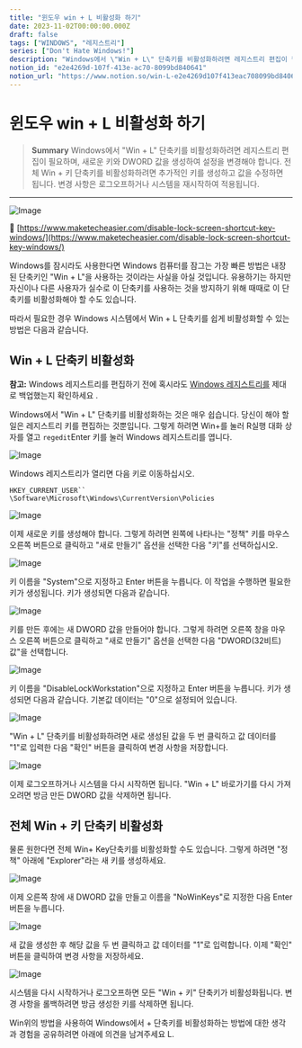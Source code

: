 ```yaml
---
title: "윈도우 win + L 비활성화 하기"
date: 2023-11-02T00:00:00.000Z
draft: false
tags: ["WINDOWS", "레지스트리"]
series: ["Don't Hate Windows!"]
description: "Windows에서 \"Win + L\" 단축키를 비활성화하려면 레지스트리 편집이 필요하며, 새로운 키와 DWORD 값을 생성하여 설정을 변경해야 합니다. 전체 Win + 키 단축키를 비활성화하려면 추가적인 키를 생성하고 값을 수정하면 됩니다. 변경 사항은 로그오프하거나 시스템을 재시작하여 적용됩니다."
notion_id: "e2e4269d-107f-413e-ac70-8099bd840641"
notion_url: "https://www.notion.so/win-L-e2e4269d107f413eac708099bd840641"
---
```


# 윈도우 win + L 비활성화 하기

> **Summary**
> Windows에서 "Win + L" 단축키를 비활성화하려면 레지스트리 편집이 필요하며, 새로운 키와 DWORD 값을 생성하여 설정을 변경해야 합니다. 전체 Win + 키 단축키를 비활성화하려면 추가적인 키를 생성하고 값을 수정하면 됩니다. 변경 사항은 로그오프하거나 시스템을 재시작하여 적용됩니다.

---

![Image](https://prod-files-secure.s3.us-west-2.amazonaws.com/09ccd4d5-876c-4bba-bbdf-cc77a0a11257/11cd1f3c-70bb-4ab7-9e2c-2f1936e43f10/Untitled.png?X-Amz-Algorithm=AWS4-HMAC-SHA256&X-Amz-Content-Sha256=UNSIGNED-PAYLOAD&X-Amz-Credential=ASIAZI2LB466ZVM77PGN%2F20250724%2Fus-west-2%2Fs3%2Faws4_request&X-Amz-Date=20250724T081026Z&X-Amz-Expires=3600&X-Amz-Security-Token=IQoJb3JpZ2luX2VjEAAaCXVzLXdlc3QtMiJIMEYCIQCat3n6xTbkFWB4E7MlFQBoL28TO4ttXtCbCOm98OzBsQIhAN6C27Y7AxmAUqHOTsx17EHBbj3HbDNazSJSlt8H0cl0Kv8DCCkQABoMNjM3NDIzMTgzODA1IgzoQCxRBIqUh%2BRRmgkq3ANEM%2BNsW%2BeJT7jMp7zh30NyZk%2BaGd42weVg6bY%2FGpv%2F9TeI4j0%2F%2FOs0iKdWGrZ6RpmBiyKa2uClhl4Z%2FMJ4pwlRfzL%2FbcagEAO0Vv0F8yigbMOQGJyNNjpC89o2CCHsDR9e11Oq7QFakDSmG3YMPHRzhfhC8N%2BNkD4ScdPgRWdbYr%2F4dTZQEssOSp0%2FZqYjLUCjuAwOnigLdeniN0cc1wvPmODHwLmCoz9uTrQsby0boCQ1Fc5EvFaVumYlIx%2BbHZYBctlVfjWk0tf4qc9yKncG6suffHfYIDVrJHeWL4NigGvKbSIEq2vep0%2BUuifQCXmwUo1nCCCd5yctzkTC5ETQv3XkU%2BKP%2F%2FyUrp85uouMFe3XyTcu4hQ4iwFZRupuSrKfsUTIMWu3WzE13kgVxXd9nu06PA6AE4fyCrIxXUHxQiyEfuPmNY35FMwI7ZFYHivW6vSElSfzoeT%2F8wk1xudVUqzBweLMEudC%2F2SXAUkJUcG5rkYzB7nRqZvaAd4qqsMPyoFfSl7H4zCy5YgvpVi8iyyvAcrwgp0z5vN32UkAutWBEe3Y28lsQu5jUD63mv5TvGZLWOI0LN1ESwCSqnFogTXUFPmjXki8rF1tHGEdvw%2F%2Fq%2FfjZVOfW1uOHjDKz4fEBjqkARacW97DBq4OS9QbDvNoteIG%2FrUnEhNdZc%2B5u2E48w84vaVQxBjtAgUfhy7fH6BicBV66zreZnbo7gwhm%2FulE%2Faz68w%2FZEfI4H6dGc3IAF0cYoSYiuQ4Npg3ilPCBFM0JU3VeBPfhChKKJZxSwkW%2B%2FSckt0oP%2BUIz98JF3YpSjMa7SWSrFEsSGrM1OfoLmTzwUNwj0DRx%2F9k%2BFMOJLPA%2ByL%2Boa0W&X-Amz-Signature=23760239d5be43c54869e9c57fe93707617447548730b4990f10997ac234b442&X-Amz-SignedHeaders=host&x-amz-checksum-mode=ENABLED&x-id=GetObject)

🔗 [https://www.maketecheasier.com/disable-lock-screen-shortcut-key-windows/](https://www.maketecheasier.com/disable-lock-screen-shortcut-key-windows/)

Windows를 잠시라도 사용한다면 Windows 컴퓨터를 잠그는 가장 빠른 방법은 내장된 단축키인 "Win + L"을 사용하는 것이라는 사실을 아실 것입니다. 유용하기는 하지만 자신이나 다른 사용자가 실수로 이 단축키를 사용하는 것을 방지하기 위해 때때로 이 단축키를 비활성화해야 할 수도 있습니다.

따라서 필요한 경우 Windows 시스템에서 Win + L 단축키를 쉽게 비활성화할 수 있는 방법은 다음과 같습니다.

## **Win + L 단축키 비활성화**

**참고:** Windows 레지스트리를 편집하기 전에 혹시라도 [Windows 레지스트리를](https://www.maketecheasier.com/backup-restore-windows-registry/) 제대로 백업했는지 확인하세요 .

Windows에서 "Win + L" 단축키를 비활성화하는 것은 매우 쉽습니다. 당신이 해야 할 일은 레지스트리 키를 편집하는 것뿐입니다. 그렇게 하려면 Win+를 눌러 R실행 대화 상자를 열고 `regedit`Enter 키를 눌러 Windows 레지스트리를 엽니다.

![Image](https://www.maketecheasier.com/assets/uploads/2015/06/disable-win-l-shortcut-run-dialog-box.jpg)

Windows 레지스트리가 열리면 다음 키로 이동하십시오.

`HKEY_CURRENT_USER`` \Software\Microsoft\Windows\CurrentVersion\Policies`

![Image](https://www.maketecheasier.com/assets/uploads/2015/06/disable-win-l-shortcut-policies-key.jpg)

이제 새로운 키를 생성해야 합니다. 그렇게 하려면 왼쪽에 나타나는 "정책" 키를 마우스 오른쪽 버튼으로 클릭하고 "새로 만들기" 옵션을 선택한 다음 "키"를 선택하십시오.

![Image](https://www.maketecheasier.com/assets/uploads/2015/06/disable-win-l-shortcut-new-key.jpg)

키 이름을 "System"으로 지정하고 Enter 버튼을 누릅니다. 이 작업을 수행하면 필요한 키가 생성됩니다. 키가 생성되면 다음과 같습니다.

![Image](https://www.maketecheasier.com/assets/uploads/2015/06/disable-win-l-shortcut-system-key.jpg)

키를 만든 후에는 새 DWORD 값을 만들어야 합니다. 그렇게 하려면 오른쪽 창을 마우스 오른쪽 버튼으로 클릭하고 "새로 만들기" 옵션을 선택한 다음 "DWORD(32비트) 값"을 선택합니다.

![Image](https://www.maketecheasier.com/assets/uploads/2015/06/disable-win-l-shortcut-new-dword.jpg)

키 이름을 "DisableLockWorkstation"으로 지정하고 Enter 버튼을 누릅니다. 키가 생성되면 다음과 같습니다. 기본값 데이터는 "0"으로 설정되어 있습니다.

![Image](https://www.maketecheasier.com/assets/uploads/2015/06/disable-win-l-shortcut-disable-workstation-value.jpg)

"Win + L" 단축키를 비활성화하려면 새로 생성된 값을 두 번 클릭하고 값 데이터를 "1"로 입력한 다음 "확인" 버튼을 클릭하여 변경 사항을 저장합니다.

![Image](https://www.maketecheasier.com/assets/uploads/2015/06/disable-win-l-shortcut-disable-workstation-value-data.jpg)

이제 로그오프하거나 시스템을 다시 시작하면 됩니다. "Win + L" 바로가기를 다시 가져오려면 방금 만든 DWORD 값을 삭제하면 됩니다.

## **전체 Win + 키 단축키 비활성화**

물론 원한다면 전체 Win+ Key단축키를 비활성화할 수도 있습니다. 그렇게 하려면 "정책" 아래에 "Explorer"라는 새 키를 생성하세요.

![Image](https://www.maketecheasier.com/assets/uploads/2015/06/disable-win-l-shortcut-explorer-key.jpg)

이제 오른쪽 창에 새 DWORD 값을 만들고 이름을 "NoWinKeys"로 지정한 다음 Enter 버튼을 누릅니다.

![Image](https://www.maketecheasier.com/assets/uploads/2015/06/disable-win-l-shortcut-NoWinKeys-key.jpg)

새 값을 생성한 후 해당 값을 두 번 클릭하고 값 데이터를 "1"로 입력합니다. 이제 "확인" 버튼을 클릭하여 변경 사항을 저장하세요.

![Image](https://www.maketecheasier.com/assets/uploads/2015/06/disable-win-l-shortcut-NoWinKeys-value-data.jpg)

시스템을 다시 시작하거나 로그오프하면 모든 "Win + 키" 단축키가 비활성화됩니다. 변경 사항을 롤백하려면 방금 생성한 키를 삭제하면 됩니다.

Win위의 방법을 사용하여 Windows에서 + 단축키를 비활성화하는 방법에 대한 생각과 경험을 공유하려면 아래에 의견을 남겨주세요 L.

